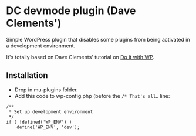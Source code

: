 DC devmode plugin (Dave Clements')
=====================================

Simple WordPress plugin that disables some plugins from being activated in a development environment.

It's totally based on Dave Clements' tutorial on [Do it with WP](https://www.doitwithwp.com/deactivate-certain-plugins-development-servers/).

Installation
------------
* Drop in mu-plugins folder.
* Add this code to wp-config.php (before the `/* That's all…` line:


```
/**
 * Set up development environment
 */
if ( !defined('WP_ENV') )
	define('WP_ENV', 'dev');
```